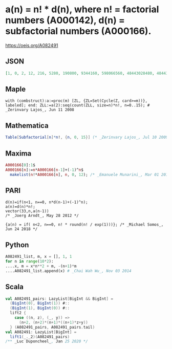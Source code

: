 # a\(n\) \= n\! \* d\(n\), where n\! \= factorial numbers \(A000142\), d\(n\) \= subfactorial numbers \(A000166\)\.
https://oeis.org/A082491
## JSON
```JSON
[1, 0, 2, 12, 216, 5280, 190800, 9344160, 598066560, 48443028480, 4844306476800, 586161043776000, 84407190782745600, 14264815236056985600, 2795903786354347468800, 629078351928420506112000, 161044058093696572354560000, 46541732789077953723039744000]
```
## Maple
```Maple
with (combstruct):a:=proc(m) [ZL, {ZL=Set(Cycle(Z, card>=m))}, labeled]; end: ZLL:=a(2):seq(count(ZLL, size=n)*n!, n=0..15); # _Zerinvary Lajos_, Jun 11 2008
```
## Mathematica
```Mathematica
Table[Subfactorial[n]*n!, {n, 0, 15}] (* _Zerinvary Lajos_, Jul 10 2009 *)
```
## Maxima
```Maxima
A000166[0]:1$
A000166[n]:=n*A000166[n-1]+(-1)^n$
  makelist(n!*A000166[n], n, 0, 12); /* _Emanuele Munarini_, Mar 01 2011 */
```
## PARI
```PARI
d(n)=if(n<1, n==0, n*d(n-1)+(-1)^n);
a(n)=d(n)*n!;
vector(33,n,a(n-1))
/* _Joerg Arndt_, May 28 2012 */
```
```PARI
{a(n) = if( n<2, n==0, n! * round(n! / exp(1)))}; /* _Michael Somos_, Jun 24 2018 */
```
## Python
```Python
A082491_list, m, x = [], 1, 1
for n in range(10*2):
....x, m = x*n**2 + m, -(n+1)*m
....A082491_list.append(x) # _Chai Wah Wu_, Nov 03 2014
```
## Scala
```Scala
val A082491_pairs: LazyList[BigInt && BigInt] =
  (BigInt(0), BigInt(1)) #::
  (BigInt(1), BigInt(0)) #::
  lift2 {
    case ((n, z), (_, y)) =>
      (n+2, (n+2)*(n+1)*((n+1)*z+y))
  } (A082491_pairs, A082491_pairs.tail)
val A082491: LazyList[BigInt] =
  lift1(_._2)(A082491_pairs)
/** _Luc Duponcheel_, Jan 25 2020 */
```
